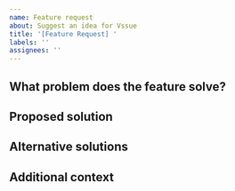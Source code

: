 ```yaml
---
name: Feature request
about: Suggest an idea for Vssue
title: '[Feature Request] '
labels: ''
assignees: ''
---
```


## What problem does the feature solve?

<!-- A clear and concise description of what the problem is, and why we need this feature. -->

## Proposed solution

<!-- Describe what you want to happen, and the solution you'd like. -->

## Alternative solutions

<!-- Any alternative solutions or features you've considered. -->

## Additional context

<!-- Add any other context or screenshots about the feature request here. -->
